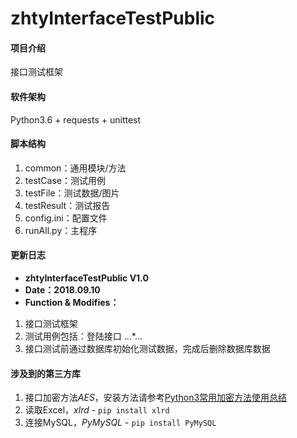 # zhtyInterfaceTestPublic

#### 项目介绍
接口测试框架

#### 软件架构
Python3.6 + requests + unittest

#### 脚本结构

1. common：通用模块/方法
2. testCase：测试用例
3. testFile：测试数据/图片
4. testResult：测试报告
5. config.ini：配置文件
6. runAll.py：主程序

#### 更新日志
- **zhtyInterfaceTestPublic V1.0**
- **Date：2018.09.10**
- **Function & Modifies：**
1. 接口测试框架
2. 测试用例包括：登陆接口 ...*...
3. 接口测试前通过数据库初始化测试数据，完成后删除数据库数据

#### 涉及到的第三方库
1. 接口加密方法*AES*，安装方法请参考[Python3常用加密方法使用总结](https://www.jianshu.com/p/bdadf8607a3b)
2. 读取Excel，*xlrd* - `pip install xlrd`
3. 连接MySQL，*PyMySQL* - `pip install PyMySQL`
